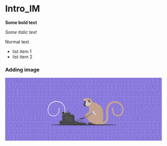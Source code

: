 # Intro_IM
**Some bold text**

*Some italic text*

Normal text
- list item 1
- list item 2

### Adding image
![](random_image.jpeg)

